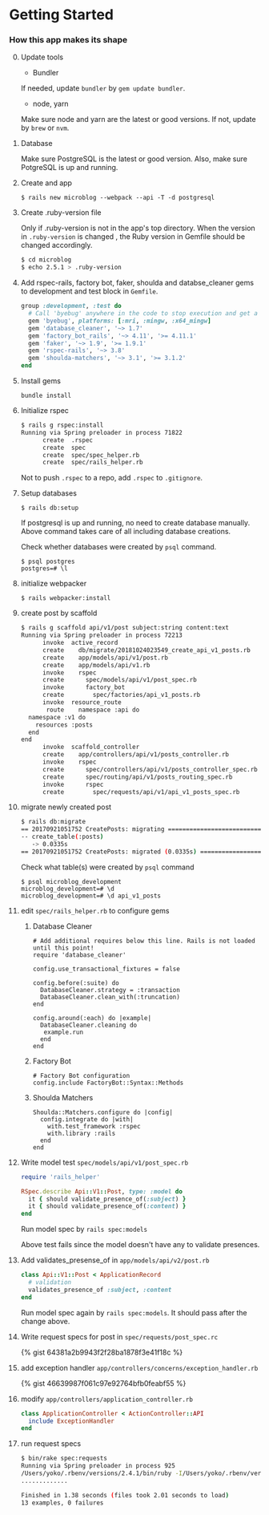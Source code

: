 # Getting Started

### How this app makes its shape
0. Update tools

    - Bundler
    
    If needed, update `bundler` by `gem update bundler`.
    
    - node, yarn
    
    Make sure node and yarn are the latest or good versions.
    If not, update by `brew` or `nvm`.

0. Database

    Make sure PostgreSQL is the latest or good version.
    Also, make sure PotgreSQL is up and running.

1. Create and app

    `$ rails new microblog --webpack --api -T -d postgresql`

2. Create .ruby-version file

    Only if .ruby-version is not in the app's top directory.
    When the version in `.ruby-version` is changed , the
    Ruby version in Gemfile should be changed accordingly.

    ```bash
    $ cd microblog
    $ echo 2.5.1 > .ruby-version
    ```

3. Add rspec-rails, factory bot, faker, shoulda and databse_cleaner gems to
   development and test block in `Gemfile`.

    ```ruby
    group :development, :test do
      # Call 'byebug' anywhere in the code to stop execution and get a debugger console
      gem 'byebug', platforms: [:mri, :mingw, :x64_mingw]
      gem 'database_cleaner', '~> 1.7'
      gem 'factory_bot_rails', '~> 4.11', '>= 4.11.1'
      gem 'faker', '~> 1.9', '>= 1.9.1'
      gem 'rspec-rails', '~> 3.8'
      gem 'shoulda-matchers', '~> 3.1', '>= 3.1.2'
    end
    ```

4. Install gems

    ```
    bundle install
    ```

5. Initialize rspec

    ```bash
    $ rails g rspec:install
    Running via Spring preloader in process 71822
          create  .rspec
          create  spec
          create  spec/spec_helper.rb
          create  spec/rails_helper.rb
    ```

    Not to push `.rspec` to a repo, add `.rspec` to `.gitignore`.

6. Setup databases

    `$ rails db:setup`
    
    If postgresql is up and running, no need to create database manually.
    Above command takes care of all including database creations.

    Check whether databases were created by `psql` command.
    
    ```
    $ psql postgres
    postgres=# \l
    ```

7. initialize webpacker

    `$ rails webpacker:install`

8. create post by scaffold

    ```bash
    $ rails g scaffold api/v1/post subject:string content:text
    Running via Spring preloader in process 72213
          invoke  active_record
          create    db/migrate/20181024023549_create_api_v1_posts.rb
          create    app/models/api/v1/post.rb
          create    app/models/api/v1.rb
          invoke    rspec
          create      spec/models/api/v1/post_spec.rb
          invoke      factory_bot
          create        spec/factories/api_v1_posts.rb
          invoke  resource_route
           route    namespace :api do
      namespace :v1 do
        resources :posts
      end
    end
          invoke  scaffold_controller
          create    app/controllers/api/v1/posts_controller.rb
          invoke    rspec
          create      spec/controllers/api/v1/posts_controller_spec.rb
          create      spec/routing/api/v1/posts_routing_spec.rb
          invoke      rspec
          create        spec/requests/api/v1/api_v1_posts_spec.rb
    ```

9. migrate newly created post

    ```bash
    $ rails db:migrate
    == 20170921051752 CreatePosts: migrating ======================================
    -- create_table(:posts)
       -> 0.0335s
    == 20170921051752 CreatePosts: migrated (0.0335s) =============================
    ```

    Check what table(s) were created by `psql` command
    
    ```
    $ psql microblog_development
    microblog_development=# \d
    microblog_development=# \d api_v1_posts
    ```

10. edit `spec/rails_helper.rb` to configure gems

    1. Database Cleaner
    
        ```
        # Add additional requires below this line. Rails is not loaded until this point!
        require 'database_cleaner'
        
        config.use_transactional_fixtures = false
        
        config.before(:suite) do
          DatabaseCleaner.strategy = :transaction
          DatabaseCleaner.clean_with(:truncation)
        end
        
        config.around(:each) do |example|
          DatabaseCleaner.cleaning do
           example.run
          end
        end
        ```

    2. Factory Bot
    
        ```
        # Factory Bot configuration
        config.include FactoryBot::Syntax::Methods
        ```
     
    3. Shoulda Matchers
    
        ```
        Shoulda::Matchers.configure do |config|
          config.integrate do |with|
            with.test_framework :rspec
            with.library :rails
          end
        end
        ```

11. Write model test `spec/models/api/v1/post_spec.rb`

    ```ruby
    require 'rails_helper'
    
    RSpec.describe Api::V1::Post, type: :model do
      it { should validate_presence_of(:subject) }
      it { should validate_presence_of(:content) }
    end
    ```

    Run model spec by `rails spec:models`
    
    Above test fails since the model doesn't have any to
    validate presences.

12. Add validates_presense_of in `app/models/api/v2/post.rb`

    ```ruby
    class Api::V1::Post < ApplicationRecord
      # validation
      validates_presence_of :subject, :content
    end
    ```

    Run model spec again by `rails spec:models`. It should pass
    after the change above.

13. Write request specs for post in `spec/requests/post_spec.rc`

    {% gist 64381a2b9943f2f28ba1878f3e41f18c %}

14. add exception handler `app/controllers/concerns/exception_handler.rb`

    {% gist 46639987f061c97e92764bfb0feabf55 %}

15. modify `app/controllers/application_controller.rb`

    ```ruby
    class ApplicationController < ActionController::API
      include ExceptionHandler
    end
    ```

16. run request specs

    ```bash
    $ bin/rake spec:requests
    Running via Spring preloader in process 925
    /Users/yoko/.rbenv/versions/2.4.1/bin/ruby -I/Users/yoko/.rbenv/versions/2.4.1/lib/ruby/gems/2.4.0/gems/rspec-core-3.6.0/lib:/Users/yoko/.rbenv/versions/2.4.1/lib/ruby/gems/2.4.0/gems/rspec-support-3.6.0/lib /Users/yoko/.rbenv/versions/2.4.1/lib/ruby/gems/2.4.0/gems/rspec-core-3.6.0/exe/rspec --pattern ./spec/requests/\*\*/\*_spec.rb
    .............

    Finished in 1.38 seconds (files took 2.01 seconds to load)
    13 examples, 0 failures
    ```
